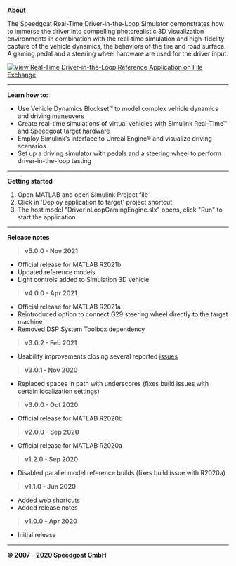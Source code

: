 ﻿
**About**

The Speedgoat Real-Time Driver-in-the-Loop Simulator demonstrates how to immerse the driver into compelling photorealistic 3D visualization environments in combination with the real-time simulation and high-fidelity capture of the vehicle dynamics, the behaviors of the tire and road surface. A gaming pedal and a steering wheel hardware are used for the driver input.

[![View Real-Time Driver-in-the-Loop Reference Application on File Exchange](https://www.mathworks.com/matlabcentral/images/matlab-file-exchange.svg)](https://www.mathworks.com/matlabcentral/fileexchange/75190-real-time-driver-in-the-loop-reference-application)

----------


**Learn how to:**

 - Use Vehicle Dynamics Blockset™ to model complex vehicle dynamics and driving maneuvers
 - Create real-time simulations of virtual vehicles with Simulink Real-Time™ and Speedgoat target hardware
 - Employ Simulink’s interface to Unreal Engine® and visualize driving scenarios
 - Set up a driving simulator with pedals and a steering wheel to perform driver-in-the-loop testing

----------

**Getting started**

 1. Open MATLAB and open Simulink Project file
 2. Click in 'Deploy application to target' project shortcut
 3. The host model "DriverInLoopGamingEngine.slx" opens, click "Run" to start the application
 
----------

**Release notes**

> **v5.0.0 - Nov 2021**
 - Official release for MATLAB R2021b
 - Updated reference models
 - Light controls added to Simulation 3D vehicle

> **v4.0.0 - Apr 2021**
 - Official release for MATLAB R2021a
 - Reintroduced option to connect G29 steering wheel directly to the target machine
 - Removed DSP System Toolbox dependency

> **v3.0.2 - Feb 2021**
 - Usability improvements closing several reported [issues](https://github.com/Speedgoat-Application-Engineering-Team/Real-Time-Driver-in-the-Loop/issues?q=is%3Aissue+is%3Aclosed)

> **v3.0.1 - Nov 2020**
 - Replaced spaces in path with underscores (fixes build issues with certain localization settings)

> **v3.0.0 - Oct 2020**
 - Official release for MATLAB R2020b

> **v2.0.0 - Sep 2020**
 - Official release for MATLAB R2020a

> **v1.2.0 - Sep 2020**
 - Disabled parallel model reference builds (fixes build issue with R2020a)

> **v1.1.0 - Jun 2020**
 - Added web shortcuts
 - Added release notes

> **v1.0.0 - Apr 2020**
 - Initial release

----------


**© 2007 – 2020 Speedgoat GmbH**

